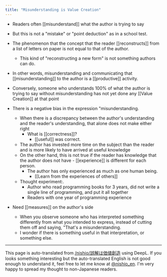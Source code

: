 ```yaml
---
title: "Misunderstanding is Value Creation"
---
```


- Readers often [[misunderstand]] what the author is trying to say
- But this is not a "mistake" or "point deduction" as in a school test.
- The phenomenon that the concept that the reader [[reconstructs]] from a list of letters on paper is not equal to that of the author.
    - This kind of "reconstructing a new form" is not something authors can do.
- In other words, misunderstanding and communicating that [[misunderstanding]] to the author is a [[productive]] activity.
- Conversely, someone who understands 100% of what the author is trying to say without misunderstanding has not yet done any [[Value Creation]] at that point

- There is a negative bias in the expression "misunderstanding.
    - When there is a discrepancy between the author's understanding and the reader's understanding, that alone does not make either right
        - What is [[correctness]]?
            - [[useful]] was correct.
    - The author has invested more time on the subject than the reader and is more likely to have arrived at useful knowledge
    - On the other hand, this is not true if the reader has knowledge that the author does not have
            - [[experience]] is different for each person.
        - The author has only experienced as much as one human being.
            - [[Learn from the experiences of others]]
    - Thought experiment:.
        - Author who read programming books for 3 years, did not write a single line of programming, and put it all together
        - Readers with one year of programming experience

- Need [[measures]] on the author's side
    - When you observe someone who has interpreted something differently from what you intended to express, instead of cutting them off and saying, "That's a misunderstanding.
    - I wonder if there is something useful in that interpretation, or something else.

---
This page is auto-translated from [/nishio/誤解は価値創造](https://scrapbox.io/nishio/誤解は価値創造) using DeepL. If you looks something interesting but the auto-translated English is not good enough to understand it, feel free to let me know at [@nishio_en](https://twitter.com/nishio_en). I'm very happy to spread my thought to non-Japanese readers.